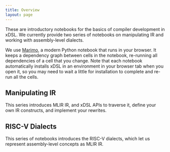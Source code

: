 ```yaml
---
title: Overview
layout: page
---
```


These are introductory notebooks for the basics of compiler development in xDSL.
We currently provide two series of notebooks on manipulating IR and working with assembly-level dialects.

We use [Marimo](https://marimo.app/), a modern Python notebook that runs in your browser.
It keeps a dependency graph between cells in the notebook, re-running all dependencies of a cell that you change.
Note that each notebook automatically installs xDSL in an environment in your browser tab when you open it, so you may need to wait a little for installation to complete and re-run all the cells.

## Manipulating IR

This series introduces MLIR IR, and xDSL APIs to traverse it, define your own IR constructs, and implement your rewrites.

## RISC-V Dialects

This series of notebooks introduces the RISC-V dialects, which let us represent assembly-level concepts as MLIR IR.
